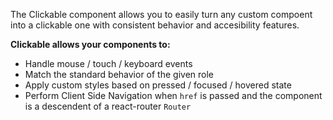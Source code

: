 The Clickable component allows you to easily turn any custom compoent into a clickable one with consistent behavior and accesibility features.

**Clickable allows your components to:**
- Handle mouse / touch / keyboard events
- Match the standard behavior of the given role
- Apply custom styles based on pressed / focused / hovered state
- Perform Client Side Navigation when `href` is passed and the component is a descendent of a react-router `Router`
